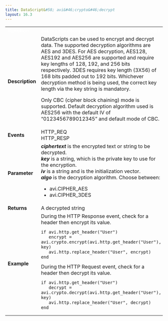 ```yaml
---
title: DataScript&#58; avi&#46;crypto&#46;decrypt
layout: 16.3
---
```

<table class="table table-hover table table-bordered table-hover">  
<tbody>       
<tr>   
<td><font size="3" color="white"><strong>Function</strong></font></td>
<td><font color="white"><b>avi.crypto.decrypt( ciphertext, key [, iv [, algo]] )</b></font></td>
</tr>
<tr>   
<td><font size="3"><strong>Description</strong></font></td>
<td>DataScripts can be used to encrypt and decrypt data. The supported decryption algorithms are AES and 3DES. For AES decryption, AES128, AES192 and AES256 are supported and require key lengths of 128, 192, and 256 bits respectively. 3DES requires key length (3X56) of 168 bits padded out to 192 bits. Whichever decryption method is being used, the correct key length via the key string is mandatory.<p></p> <p>Only CBC (cipher block chaining) mode is supported. Default decryption algorithm used is AES256 with the default IV of “0123456789012345” and default mode of CBC.</p></td>
</tr>
<tr>   
<td><font size="3"><strong>Events</strong></font></td>
<td>HTTP_REQ<br> HTTP_RESP</td>
</tr>
<tr>   
<td><font size="3"><strong>Parameter</strong></font></td>
<td><strong><em>ciphertext</em> </strong>is the encrypted text or string to be decrypted.<br> <strong><em>key</em> </strong>is a string, which is the private key to use for the encryption.<br> <strong><em>iv</em> </strong>is a string and is the initialization vector.<br> <strong><em>algo</em> </strong>is the decryption algorithm. Choose between:<p></p> 
<ul> 
 <li>avi.CIPHER_AES</li> 
 <li>avi.CIPHER_3DES</li> 
</ul></td>
</tr>
<tr>   
<td><font size="3"><strong>Returns</strong></font></td>
<td>A decrypted string</td>
</tr>
<tr>   
<td><font size="3"><strong>Example</strong></font></td>
<td>During the HTTP Response event, check for a header then encrypt its value.<br> 
<!-- Crayon Syntax Highlighter v2.7.1 --> <pre><code class="language-lua">if avi.http.get_header("User")
   encrypt = avi.crypto.encrypt(avi.http.get_header("User"), key)
   avi.http.replace_header("User", encrypt)
end</code></pre> 
<!-- [Format Time: 0.0023 seconds] --> During the HTTP Request event, check for a header then decrypt its value.<br> 
<!-- Crayon Syntax Highlighter v2.7.1 --> <pre><code class="language-lua">if avi.http.get_header("User")
   decrypt = avi.crypto.decrypt(avi.http.get_header("User"), key)
   avi.http.replace_header("User", decrypt)
end</code></pre> 
<!-- [Format Time: 0.0021 seconds] --></td>
</tr>
</tbody>
</table> 